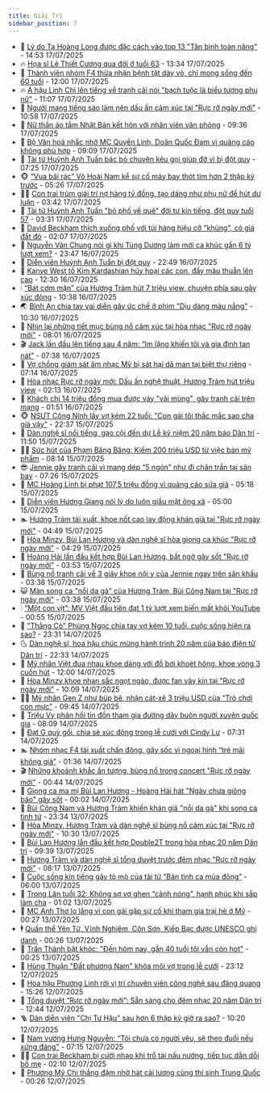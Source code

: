 ```yaml
---
title: Giải Trí
sidebar_position: 7
---
```


<!-- dantri-giai-tri:START -->
- 🤩 [Lý do Tạ Hoàng Long được đặc cách vào top 13 &quot;Tân binh toàn năng&quot;](https://dantri.com.vn/giai-tri/ly-do-ta-hoang-long-duoc-dac-cach-vao-top-13-tan-binh-toan-nang-20250717192454995.htm) - 14:53 17/07/2025
- 🔥 [Họa sĩ Lê Thiết Cương qua đời ở tuổi 63](https://dantri.com.vn/giai-tri/hoa-si-le-thiet-cuong-qua-doi-o-tuoi-63-20250717202319992.htm) - 13:34 17/07/2025
- 🚀 [Thành viên nhóm F4 thừa nhận bệnh tật dày vò, chỉ mong sống đến 60 tuổi](https://dantri.com.vn/giai-tri/thanh-vien-nhom-f4-thua-nhan-benh-tat-day-vo-chi-mong-song-den-60-tuoi-20250717101526567.htm) - 12:00 17/07/2025
- 🔥 [Á hậu Linh Chi lên tiếng về tranh cãi nói &quot;bạch tuộc là biểu tượng phụ nữ&quot;](https://dantri.com.vn/giai-tri/a-hau-linh-chi-len-tieng-ve-tranh-cai-noi-bach-tuoc-la-bieu-tuong-phu-nu-20250717161007271.htm) - 11:07 17/07/2025
- 🌈 [Người mang tiếng sáo làm nên dấu ấn cảm xúc tại &quot;Rực rỡ ngày mới&quot;](https://dantri.com.vn/giai-tri/nguoi-mang-tieng-sao-lam-nen-dau-an-cam-xuc-tai-ruc-ro-ngay-moi-20250717120909993.htm) - 10:58 17/07/2025
- 📝 [Nữ thần áo tắm Nhật Bản kết hôn với nhân viên văn phòng](https://dantri.com.vn/giai-tri/nu-than-ao-tam-nhat-ban-ket-hon-voi-nhan-vien-van-phong-20250717153320310.htm) - 09:36 17/07/2025
- 💪 [Bộ Văn hoá nhắc nhở MC Quyền Linh, Doãn Quốc Đam vì quảng cáo không phù hợp](https://dantri.com.vn/giai-tri/bo-van-hoa-nhac-nho-mc-quyen-linh-doan-quoc-dam-vi-quang-cao-khong-phu-hop-20250717143126204.htm) - 09:09 17/07/2025
- 🤡 [Tài tử Huỳnh Anh Tuấn bác bỏ chuyện kêu gọi giúp đỡ vì bị đột quỵ](https://dantri.com.vn/giai-tri/tai-tu-huynh-anh-tuan-bac-bo-chuyen-keu-goi-giup-do-vi-bi-dot-quy-20250717122229712.htm) - 07:25 17/07/2025
- 🐵 [“Vua bãi rác” Võ Hoài Nam kể sự cố máy bay thót tim hơn 2 thập kỷ trước](https://dantri.com.vn/giai-tri/vua-bai-rac-vo-hoai-nam-ke-su-co-may-bay-thot-tim-hon-2-thap-ky-truoc-20250716163737286.htm) - 05:26 17/07/2025
- 🧑‍🏫 [Con trai trùm giải trí nợ hàng tỷ đồng, tạo dáng như phụ nữ để hút dư luận](https://dantri.com.vn/giai-tri/con-trai-trum-giai-tri-no-hang-ty-dong-tao-dang-nhu-phu-nu-de-hut-du-luan-20250716110038473.htm) - 03:42 17/07/2025
- 💂 [Tài tử Huỳnh Anh Tuấn &quot;bỏ phố về quê&quot; đời tư kín tiếng, đột quỵ tuổi 57](https://dantri.com.vn/giai-tri/tai-tu-huynh-anh-tuan-bo-pho-ve-que-doi-tu-kin-tieng-dot-quy-tuoi-57-20250717095800176.htm) - 03:31 17/07/2025
- 🤠 [David Beckham thích xuống phố với túi hàng hiệu cỡ &quot;khủng&quot;, có giá đắt đỏ](https://dantri.com.vn/giai-tri/david-beckham-thich-xuong-pho-voi-tui-hang-hieu-co-khung-co-gia-dat-do-20250710085621587.htm) - 02:07 17/07/2025
- 🫶 [Nguyễn Văn Chung nói gì khi Tùng Dương làm mới ca khúc gần 6 tỷ lượt xem?](https://dantri.com.vn/giai-tri/nguyen-van-chung-noi-gi-khi-tung-duong-lam-moi-ca-khuc-gan-6-ty-luot-xem-20250716234026410.htm) - 23:47 16/07/2025
- 🦏 [Diễn viên Huỳnh Anh Tuấn bị đột quỵ](https://dantri.com.vn/giai-tri/dien-vien-huynh-anh-tuan-bi-dot-quy-20250716222312169.htm) - 22:49 16/07/2025
- 🧰 [Kanye West tố Kim Kardashian hủy hoại các con, đẩy mâu thuẫn lên cao](https://dantri.com.vn/giai-tri/kanye-west-to-kim-kardashian-huy-hoai-cac-con-day-mau-thuan-len-cao-20250714144057781.htm) - 12:30 16/07/2025
- 🕯 [“Bát cơm mặn” của Hương Tràm hút 7 triệu view, chuyện phía sau gây xúc động](https://dantri.com.vn/giai-tri/bat-com-man-cua-huong-tram-hut-7-trieu-view-chuyen-phia-sau-gay-xuc-dong-20250716172736207.htm) - 10:38 16/07/2025
- 🌏 [Bình An chia tay vai diễn gây ức chế ở phim &quot;Dịu dàng màu nắng&quot;](https://dantri.com.vn/giai-tri/binh-an-chia-tay-vai-dien-gay-uc-che-o-phim-diu-dang-mau-nang-20250716154002149.htm) - 10:30 16/07/2025
- 🌈 [Nhìn lại những tiết mục bùng nổ cảm xúc tại hòa nhạc &quot;Rực rỡ ngày mới&quot;](https://dantri.com.vn/giai-tri/nhin-lai-nhung-tiet-muc-bung-no-cam-xuc-tai-hoa-nhac-ruc-ro-ngay-moi-20250715140140457.htm) - 08:01 16/07/2025
- 🎬 [Jack lần đầu lên tiếng sau 4 năm: “Im lặng khiến tôi và gia đình tan nát”](https://dantri.com.vn/giai-tri/jack-lan-dau-len-tieng-sau-4-nam-im-lang-khien-toi-va-gia-dinh-tan-nat-20250716140750836.htm) - 07:38 16/07/2025
- 👀 [Vợ chồng giám sát âm nhạc Mỹ bị sát hại dã man tại biệt thự riêng](https://dantri.com.vn/giai-tri/vo-chong-giam-sat-am-nhac-my-bi-sat-hai-da-man-tai-biet-thu-rieng-20250716135730368.htm) - 07:14 16/07/2025
- 🧰 [Hòa nhạc Rực rỡ ngày mới: Dấu ấn nghệ thuật, Hương Tràm hút triệu view](https://dantri.com.vn/giai-tri/hoa-nhac-ruc-ro-ngay-moi-dau-an-nghe-thuat-huong-tram-hut-trieu-view-20250714230836954.htm) - 02:13 16/07/2025
- 🧰 [Khách chi 14 triệu đồng mua được váy &quot;vải mùng&quot;, gây tranh cãi trên mạng](https://dantri.com.vn/giai-tri/khach-chi-14-trieu-dong-mua-duoc-vay-vai-mung-gay-tranh-cai-tren-mang-20250715134341449.htm) - 01:51 16/07/2025
- 🐵 [NSƯT Công Ninh lấy vợ kém 22 tuổi: &quot;Con gái tôi thắc mắc sao cha già vậy&quot;](https://dantri.com.vn/giai-tri/nsut-cong-ninh-lay-vo-kem-22-tuoi-con-gai-toi-thac-mac-sao-cha-gia-vay-20250711003519368.htm) - 22:37 15/07/2025
- 🐘 [Dàn nghệ sĩ nổi tiếng, gạo cội đến dự Lễ kỷ niệm 20 năm báo Dân trí](https://dantri.com.vn/giai-tri/dan-nghe-si-noi-tieng-gao-coi-den-du-le-ky-niem-20-nam-bao-dan-tri-20250715174505997.htm) - 11:50 15/07/2025
- 🧑‍💻 [Sức hút của Phạm Băng Băng: Kiếm 200 triệu USD từ việc bán mỹ phẩm](https://dantri.com.vn/giai-tri/suc-hut-cua-pham-bang-bang-kiem-200-trieu-usd-tu-viec-ban-my-pham-20250715113008849.htm) - 08:14 15/07/2025
- 😎 [Jennie gây tranh cãi vì mang dép “5 ngón” như đi chân trần tại sân bay](https://dantri.com.vn/giai-tri/jennie-gay-tranh-cai-vi-mang-dep-5-ngon-nhu-di-chan-tran-tai-san-bay-20250714014036810.htm) - 07:26 15/07/2025
- 🧰 [MC Hoàng Linh bị phạt 107,5 triệu đồng vì quảng cáo sữa giả](https://dantri.com.vn/giai-tri/mc-hoang-linh-bi-phat-1075-trieu-dong-vi-quang-cao-sua-gia-20250715115812020.htm) - 05:18 15/07/2025
- 🧰 [Diễn viên Hương Giang nói lý do luôn giấu mặt ông xã](https://dantri.com.vn/giai-tri/dien-vien-huong-giang-noi-ly-do-luon-giau-mat-ong-xa-20250715001416763.htm) - 05:00 15/07/2025
- 🏊 [Hương Tràm tái xuất, khoe nốt cao lay động khán giả tại &quot;Rực rỡ ngày mới&quot;](https://dantri.com.vn/giai-tri/huong-tram-tai-xuat-khoe-not-cao-lay-dong-khan-gia-tai-ruc-ro-ngay-moi-20250715103628628.htm) - 04:49 15/07/2025
- 🌋 [Hòa Minzy, Bùi Lan Hương và dàn nghệ sĩ hòa giọng ca khúc &quot;Rực rỡ ngày mới&quot;](https://dantri.com.vn/giai-tri/hoa-minzy-bui-lan-huong-va-dan-nghe-si-hoa-giong-ca-khuc-ruc-ro-ngay-moi-20250715092808261.htm) - 04:29 15/07/2025
- 🔭 [Hoàng Hải lần đầu kết hợp Bùi Lan Hương, bất ngờ gây sốt &quot;Rực rỡ ngày mới&quot;](https://dantri.com.vn/giai-tri/hoang-hai-lan-dau-ket-hop-bui-lan-huong-bat-ngo-gay-sot-ruc-ro-ngay-moi-20250715091934228.htm) - 03:53 15/07/2025
- 📝 [Bùng nổ tranh cãi về 3 giây khoe nội y của Jennie ngay trên sân khấu](https://dantri.com.vn/giai-tri/bung-no-tranh-cai-ve-3-giay-khoe-noi-y-cua-jennie-ngay-tren-san-khau-20250715091234511.htm) - 03:38 15/07/2025
- 😺 [Màn song ca &quot;nổi da gà&quot; của Hương Tràm, Bùi Công Nam tại &quot;Rực rỡ ngày mới&quot;](https://dantri.com.vn/giai-tri/man-song-ca-noi-da-ga-cua-huong-tram-bui-cong-nam-tai-ruc-ro-ngay-moi-20250715100320495.htm) - 03:38 15/07/2025
- 🕯 [“Một con vịt”: MV Việt đầu tiên đạt 1 tỷ lượt xem biến mất khỏi YouTube](https://dantri.com.vn/giai-tri/mot-con-vit-mv-viet-dau-tien-dat-1-ty-luot-xem-bien-mat-khoi-youtube-20250714233937600.htm) - 00:55 15/07/2025
- 🦄 [&quot;Thằng Cò&quot; Phùng Ngọc chia tay vợ kém 10 tuổi, cuộc sống hiện ra sao?](https://dantri.com.vn/giai-tri/thang-co-phung-ngoc-chia-tay-vo-kem-10-tuoi-cuoc-song-hien-ra-sao-20250714200125515.htm) - 23:31 14/07/2025
- 🌜 [Dàn nghệ sĩ, hoa hậu chúc mừng hành trình 20 năm của báo điện tử Dân trí](https://dantri.com.vn/giai-tri/dan-nghe-si-hoa-hau-chuc-mung-hanh-trinh-20-nam-cua-bao-dien-tu-dan-tri-20250713064837343.htm) - 22:33 14/07/2025
- 👹 [Mỹ nhân Việt đua nhau khoe dáng với đồ bơi khoét hông, khoe vòng 3 cuốn hút](https://dantri.com.vn/giai-tri/my-nhan-viet-dua-nhau-khoe-dang-voi-do-boi-khoet-hong-khoe-vong-3-cuon-hut-20250714105229086.htm) - 12:00 14/07/2025
- 🚀 [Hòa Minzy khoe nhan sắc ngọt ngào, được fan vây kín tại &quot;Rực rỡ ngày mới&quot;](https://dantri.com.vn/giai-tri/hoa-minzy-khoe-nhan-sac-ngot-ngao-duoc-fan-vay-kin-tai-ruc-ro-ngay-moi-20250714152029898.htm) - 10:09 14/07/2025
- 🧑‍💻 [Mỹ nhân Gen Z như búp bê, nhận cát-xê 3 triệu USD của “Trò chơi con mực”](https://dantri.com.vn/giai-tri/my-nhan-gen-z-nhu-bup-be-nhan-cat-xe-3-trieu-usd-cua-tro-choi-con-muc-20250714094115676.htm) - 09:45 14/07/2025
- 🦩 [Triệu Vy phản hồi tin đồn tham gia đường dây buôn người xuyên quốc gia](https://dantri.com.vn/giai-tri/trieu-vy-phan-hoi-tin-don-tham-gia-duong-day-buon-nguoi-xuyen-quoc-gia-20250713164056831.htm) - 08:09 14/07/2025
- 💫 [Đạt G quỳ gối, chia sẻ xúc động trong lễ cưới với Cindy Lư](https://dantri.com.vn/giai-tri/dat-g-quy-goi-chia-se-xuc-dong-trong-le-cuoi-voi-cindy-lu-20250714101933775.htm) - 07:31 14/07/2025
- 🏊 [Nhóm nhạc F4 tái xuất chấn động, gây sốc vì ngoại hình “trẻ mãi không già”](https://dantri.com.vn/giai-tri/nhom-nhac-f4-tai-xuat-chan-dong-gay-soc-vi-ngoai-hinh-tre-mai-khong-gia-20250713171607150.htm) - 01:36 14/07/2025
- 🎬 [Những khoảnh khắc ấn tượng, bùng nổ trong concert &quot;Rực rỡ ngày mới&quot;](https://dantri.com.vn/giai-tri/nhung-khoanh-khac-an-tuong-bung-no-trong-concert-ruc-ro-ngay-moi-20250714040315618.htm) - 00:44 14/07/2025
- 💃 [Giọng ca ma mị Bùi Lan Hương - Hoàng Hải hát &quot;Ngày chưa giông bão&quot; gây sốt](https://dantri.com.vn/giai-tri/giong-ca-ma-mi-bui-lan-huong-hoang-hai-hat-ngay-chua-giong-bao-gay-sot-20250714054616818.htm) - 00:02 14/07/2025
- 🌊 [Bùi Công Nam và Hương Tràm khiến khán giả &quot;nổi da gà&quot; khi song ca tình tứ](https://dantri.com.vn/giai-tri/bui-cong-nam-va-huong-tram-khien-khan-gia-noi-da-ga-khi-song-ca-tinh-tu-20250713220028330.htm) - 23:34 13/07/2025
- 🧰 [Hòa Minzy, Hương Tràm và dàn nghệ sĩ bùng nổ cảm xúc tại &quot;Rực rỡ ngày mới&quot;](https://dantri.com.vn/giai-tri/hoa-minzy-huong-tram-va-dan-nghe-si-bung-no-cam-xuc-tai-ruc-ro-ngay-moi-20250713155450145.htm) - 10:30 13/07/2025
- 🦣 [Bùi Lan Hương lần đầu kết hợp Double2T trong hòa nhạc 20 năm Dân trí](https://dantri.com.vn/giai-tri/bui-lan-huong-lan-dau-ket-hop-double2t-trong-hoa-nhac-20-nam-dan-tri-20250713144930543.htm) - 09:39 13/07/2025
- 🥷 [Hương Tràm và dàn nghệ sĩ tổng duyệt trước đêm nhạc &quot;Rực rỡ ngày mới&quot;](https://dantri.com.vn/giai-tri/huong-tram-va-dan-nghe-si-tong-duyet-truoc-dem-nhac-ruc-ro-ngay-moi-20250713142350791.htm) - 08:17 13/07/2025
- 🦏 [Cuộc sống kín tiếng gây tò mò của tài tử “Bản tình ca mùa đông”](https://dantri.com.vn/giai-tri/cuoc-song-kin-tieng-gay-to-mo-cua-tai-tu-ban-tinh-ca-mua-dong-20250710142225267.htm) - 06:00 13/07/2025
- 🫶 [Trọng Lân tuổi 32: Không sợ vợ ghen “cảnh nóng”, hạnh phúc khi sắp làm cha](https://dantri.com.vn/giai-tri/trong-lan-tuoi-32-khong-so-vo-ghen-canh-nong-hanh-phuc-khi-sap-lam-cha-20250709132810023.htm) - 01:02 13/07/2025
- 💼 [MC Anh Thơ lo lắng vì con gái gặp sự cố khi tham gia trại hè ở Mỹ](https://dantri.com.vn/giai-tri/mc-anh-tho-lo-lang-vi-con-gai-gap-su-co-khi-tham-gia-trai-he-o-my-20250713065115096.htm) - 00:27 13/07/2025
- 🕴 [Quần thể Yên Tử, Vĩnh Nghiêm, Côn Sơn, Kiếp Bạc được UNESCO ghi danh](https://dantri.com.vn/giai-tri/quan-the-yen-tu-vinh-nghiem-con-son-kiep-bac-duoc-unesco-ghi-danh-20250713001429286.htm) - 00:26 13/07/2025
- 🐲 [Trấn Thành bật khóc: &quot;Đến hôm nay, gần 40 tuổi tôi vẫn còn hot&quot;](https://dantri.com.vn/giai-tri/tran-thanh-bat-khoc-den-hom-nay-gan-40-tuoi-toi-van-con-hot-20250713064917714.htm) - 00:25 13/07/2025
- 🐘 [Hùng Thuận &quot;Đất phương Nam&quot; khóa môi vợ trong lễ cưới](https://dantri.com.vn/giai-tri/hung-thuan-dat-phuong-nam-khoa-moi-vo-trong-le-cuoi-20250712214740777.htm) - 23:12 12/07/2025
- 🤭 [Hoa hậu Phương Linh rời vị trí chuyên viên công nghệ sau đăng quang](https://dantri.com.vn/giai-tri/hoa-hau-phuong-linh-roi-vi-tri-chuyen-vien-cong-nghe-sau-dang-quang-20250712221316588.htm) - 15:26 12/07/2025
- 💯 [Tổng duyệt “Rực rỡ ngày mới”: Sẵn sàng cho đêm nhạc 20 năm Dân trí](https://dantri.com.vn/giai-tri/tong-duyet-ruc-ro-ngay-moi-san-sang-cho-dem-nhac-20-nam-dan-tri-20250712185703507.htm) - 12:44 12/07/2025
- 🪜 [Dàn diễn viên &quot;Chị Tư Hậu&quot; sau hơn 6 thập kỷ giờ ra sao?](https://dantri.com.vn/giai-tri/dan-dien-vien-chi-tu-hau-sau-hon-6-thap-ky-gio-ra-sao-20250710231308002.htm) - 10:20 12/07/2025
- 👹 [Nam vương Hưng Nguyễn: “Tôi chưa có người yêu, sẽ theo đuổi nếu xứng đáng&quot;](https://dantri.com.vn/giai-tri/nam-vuong-hung-nguyen-toi-chua-co-nguoi-yeu-se-theo-duoi-neu-xung-dang-20250705103941890.htm) - 07:15 12/07/2025
- 🧑‍🏫 [Con trai Beckham bị cười nhạo khi trổ tài nấu nướng, tiếp tục dằn dỗi bố mẹ](https://dantri.com.vn/giai-tri/con-trai-beckham-bi-cuoi-nhao-khi-tro-tai-nau-nuong-tiep-tuc-dan-doi-bo-me-20250711072236858.htm) - 02:10 12/07/2025
- 🐘 [Phương Mỹ Chi thắng đậm nhờ hát cải lương cùng thí sinh Trung Quốc](https://dantri.com.vn/giai-tri/phuong-my-chi-thang-dam-nho-hat-cai-luong-cung-thi-sinh-trung-quoc-20250712072001241.htm) - 00:26 12/07/2025<!-- dantri-giai-tri:END -->
